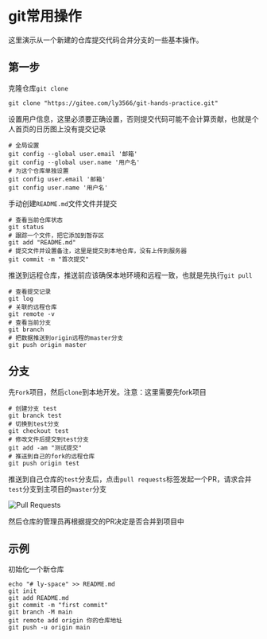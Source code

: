 # git常用操作

这里演示从一个新建的仓库提交代码合并分支的一些基本操作。

## 第一步

克隆仓库`git clone`

```shell
git clone "https://gitee.com/ly3566/git-hands-practice.git"
```

设置用户信息，这里必须要正确设置，否则提交代码可能不会计算贡献，也就是个人首页的日历图上没有提交记录

```shell
# 全局设置
git config --global user.email '邮箱'
git config --global user.name '用户名'
# 为这个仓库单独设置
git config user.email '邮箱'
git config user.name '用户名'
```

手动创建`README.md`文件文件并提交

```shell
# 查看当前仓库状态
git status
# 跟踪一个文件，把它添加到暂存区
git add "README.md"
# 提交文件并设置备注，这里是提交到本地仓库，没有上传到服务器
git commit -m "首次提交"
```

推送到远程仓库，推送前应该确保本地环境和远程一致，也就是先执行`git pull`

```shell
# 查看提交记录
git log
# 关联的远程仓库
git remote -v
# 查看当前分支
git branch
# 把数据推送到origin远程的master分支
git push origin master
```


## 分支

先`Fork`项目，然后`clone`到本地开发。注意：这里需要先fork项目

```shell
# 创建分支 test
git branck test
# 切换到test分支
git checkout test
# 修改文件后提交到test分支
git add -am "测试提交"
# 推送到自己的fork的远程仓库
git push origin test
```

推送到自己仓库的`test`分支后，点击`pull requests`标签发起一个PR，请求合并`test`分支到主项目的`master`分支

![Pull Requests](../../../static-img/tools/git/Snipaste_2023-07-09_23-49-07.png)


然后仓库的管理员再根据提交的PR决定是否合并到项目中


## 示例

初始化一个新仓库

```shell
echo "# ly-space" >> README.md
git init
git add README.md
git commit -m "first commit"
git branch -M main
git remote add origin 你的仓库地址
git push -u origin main
```
